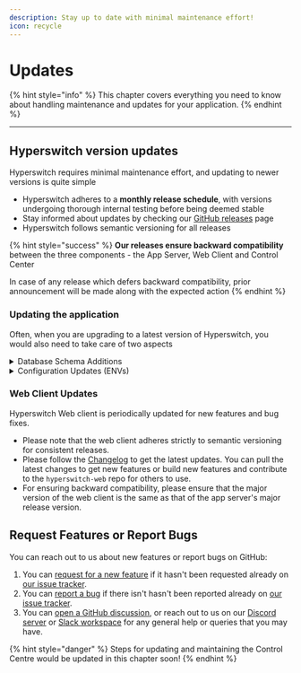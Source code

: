 ```yaml
---
description: Stay up to date with minimal maintenance effort!
icon: recycle
---
```


# Updates

{% hint style="info" %}
This chapter covers everything you need to know about handling maintenance and updates for your application.
{% endhint %}

***

## Hyperswitch version updates

Hyperswitch requires minimal maintenance effort, and updating to newer versions is quite simple

* Hyperswitch adheres to a **monthly release schedule**, with versions undergoing thorough internal testing before being deemed stable
* Stay informed about updates by checking our [GitHub releases](https://github.com/juspay/hyperswitch/releases) page
* Hyperswitch follows semantic versioning for all releases

{% hint style="success" %}
**Our releases ensure backward compatibility** between the three components - the App Server, Web Client and Control Center

In case of any release which defers backward compatibility, prior announcement will be made along with the expected action
{% endhint %}

### Updating the application

Often, when you are upgrading to a latest version of Hyperswitch, you would also need to take care of two aspects

<details>

<summary>Database Schema Additions</summary>

***

**Why is this required?**

This is required due to any schema additions/ deletions required due to the new features

***

**How to update the schema?**

* The SQL commands for database schema changes would be included in the `up.sql` files included in sub-directories of the `migrations` directory in the repository
* You can easily obtain the commands to be run with a command like the one below

{% code overflow="wrap" fullWidth="false" %}
```bash
$ git diff --name-only <CURRENT_VERSION>..<NEW_VERSION> migrations/**/up.sql | sort | xargs cat
```
{% endcode %}

* You can log in to the database console and run the SQL commands obtained

</details>

<details>

<summary>Configuration Updates (ENVs)</summary>

***

**Why is this required?**

* Environment variables typically store configuration data such as API endpoints, database connection details, security credentials, feature toggles, and application settings
* Managing them in each new release is essential to accommodate changes, adapt to evolving requirements, maintain security, and ensure the application functions are as intended

***

**How to update the environment variables?**

* Hyperswitch allows specifying application configuration variables from two sources a TOML file and environment variables, with environment variables having higher priority
* Except for some values such as database connection information that must be provided, if a configuration variable has not been specified in either source, the application uses default values specified in code
* To ease the management of application configuration variables, the suggested approach would be to specify values that would depend on the deployment environment such as database and Redis URLs and some secrets values (such as admin API key, master encryption key, etc.) via environment variables, and specifying domain related configuration variables (such as payment methods enabled for a specific connector, base URLs used for accessing connectors, etc.) via the TOML file
* This way, you can just copy over the [`development.toml`](https://github.com/juspay/hyperswitch/blob/main/config/development.toml) file from the repository for ensuring that the application configuration variables are up-to-date

</details>

### Web Client Updates

Hyperswitch Web client is periodically updated for new features and bug fixes.&#x20;

* Please note that the web client adheres strictly to semantic versioning for consistent releases.
* Please follow the [Changelog](https://github.com/juspay/hyperswitch-web/blob/main/CHANGELOG.md) to get the latest updates. You can pull the latest changes to get new features or build new features and contribute to the `hyperswitch-web` repo for others to use.
* For ensuring backward compatibility, please ensure that the major version of the web client is the same as that of the app server's major release version.

## Request Features or Report Bugs

You can reach out to us about new features or report bugs on GitHub:

1. You can [request for a new feature](https://github.com/juspay/hyperswitch/issues/new?assignees=\&labels=C-feature%2CS-awaiting-triage\&projects=\&template=feature_request.yml\&title=%5BFEATURE%5D+) if it hasn't been requested already on [our issue tracker](https://github.com/juspay/hyperswitch/issues?q=is%3Aissue+is%3Aopen).
2. You can [report a bug](https://github.com/juspay/hyperswitch/issues/new?assignees=\&labels=C-bug%2CS-awaiting-triage\&projects=\&template=bug_report.yml\&title=%5BBUG%5D+) if there isn't hasn't been reported already on [our issue tracker](https://github.com/juspay/hyperswitch/issues?q=is%3Aissue+is%3Aopen).
3. You can [open a GitHub discussion](https://github.com/juspay/hyperswitch/discussions/new/choose), or reach out to us on our [Discord server](https://discord.gg/wJZ7DVW8mm) or [Slack workspace](https://join.slack.com/t/hyperswitch-io/shared_invite/zt-2jqxmpsbm-WXUENx022HjNEy~Ark7Orw) for any general help or queries that you may have.

{% hint style="danger" %}
Steps for updating and maintaining the Control Centre would be updated in this chapter soon!
{% endhint %}
